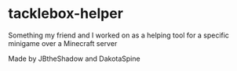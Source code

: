# tacklebox-helper
Something my friend and I worked on as a helping tool for a specific minigame over a Minecraft server

Made by JBtheShadow and DakotaSpine